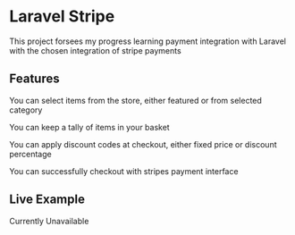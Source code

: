 # Laravel Stripe

<p> This project forsees my progress learning payment integration with Laravel with the chosen integration of stripe payments</p>

## Features

<p>You can select items from the store, either featured or from selected category</p>
<p>You can keep a tally of items in your basket</p>
<p>You can apply discount codes at checkout, either fixed price or discount percentage</p>
<p>You can successfully checkout with stripes payment interface</p>

## Live Example
<p>Currently Unavailable</p>
